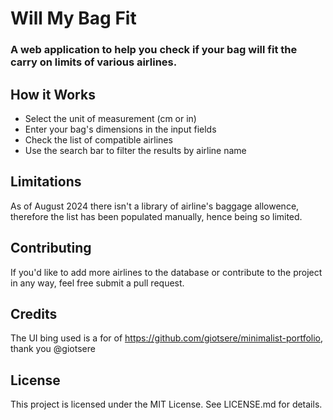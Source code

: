 

# Will My Bag Fit

### A web application to help you check if your bag will fit the carry on limits of various airlines.


## How it Works
- Select the unit of measurement (cm or in)
- Enter your bag's dimensions in the input fields
- Check the list of compatible airlines
- Use the search bar to filter the results by airline name

## Limitations
As of August 2024 there isn't a library of airline's baggage allowence, therefore the list has been populated manually, hence being so limited.

## Contributing
If you'd like to add more airlines to the database or contribute to the project in any way, feel free submit a pull request.

## Credits
The UI bing used is a for of https://github.com/giotsere/minimalist-portfolio, thank you @giotsere

## License
This project is licensed under the MIT License. See LICENSE.md for details.
